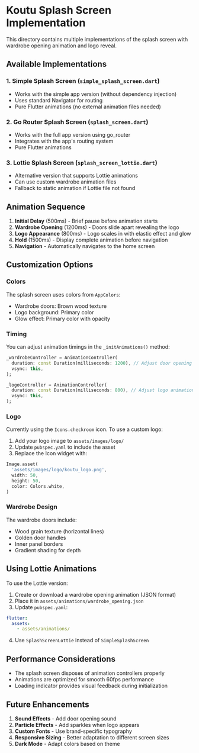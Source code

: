 # Koutu Splash Screen Implementation

This directory contains multiple implementations of the splash screen with wardrobe opening animation and logo reveal.

## Available Implementations

### 1. Simple Splash Screen (`simple_splash_screen.dart`)
- Works with the simple app version (without dependency injection)
- Uses standard Navigator for routing
- Pure Flutter animations (no external animation files needed)

### 2. Go Router Splash Screen (`splash_screen.dart`)
- Works with the full app version using go_router
- Integrates with the app's routing system
- Pure Flutter animations

### 3. Lottie Splash Screen (`splash_screen_lottie.dart`)
- Alternative version that supports Lottie animations
- Can use custom wardrobe animation files
- Fallback to static animation if Lottie file not found

## Animation Sequence

1. **Initial Delay** (500ms) - Brief pause before animation starts
2. **Wardrobe Opening** (1200ms) - Doors slide apart revealing the logo
3. **Logo Appearance** (800ms) - Logo scales in with elastic effect and glow
4. **Hold** (1500ms) - Display complete animation before navigation
5. **Navigation** - Automatically navigates to the home screen

## Customization Options

### Colors
The splash screen uses colors from `AppColors`:
- Wardrobe doors: Brown wood texture
- Logo background: Primary color
- Glow effect: Primary color with opacity

### Timing
You can adjust animation timings in the `_initAnimations()` method:
```dart
_wardrobeController = AnimationController(
  duration: const Duration(milliseconds: 1200), // Adjust door opening speed
  vsync: this,
);

_logoController = AnimationController(
  duration: const Duration(milliseconds: 800), // Adjust logo animation speed
  vsync: this,
);
```

### Logo
Currently using the `Icons.checkroom` icon. To use a custom logo:

1. Add your logo image to `assets/images/logo/`
2. Update `pubspec.yaml` to include the asset
3. Replace the Icon widget with:
```dart
Image.asset(
  'assets/images/logo/koutu_logo.png',
  width: 50,
  height: 50,
  color: Colors.white,
)
```

### Wardrobe Design
The wardrobe doors include:
- Wood grain texture (horizontal lines)
- Golden door handles
- Inner panel borders
- Gradient shading for depth

## Using Lottie Animations

To use the Lottie version:

1. Create or download a wardrobe opening animation (JSON format)
2. Place it in `assets/animations/wardrobe_opening.json`
3. Update `pubspec.yaml`:
```yaml
flutter:
  assets:
    - assets/animations/
```
4. Use `SplashScreenLottie` instead of `SimpleSplashScreen`

## Performance Considerations

- The splash screen disposes of animation controllers properly
- Animations are optimized for smooth 60fps performance
- Loading indicator provides visual feedback during initialization

## Future Enhancements

1. **Sound Effects** - Add door opening sound
2. **Particle Effects** - Add sparkles when logo appears
3. **Custom Fonts** - Use brand-specific typography
4. **Responsive Sizing** - Better adaptation to different screen sizes
5. **Dark Mode** - Adapt colors based on theme